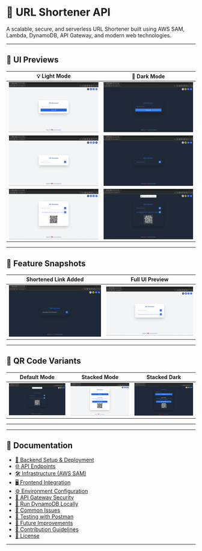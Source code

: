 # 🔗 URL Shortener API

A scalable, secure, and serverless URL Shortener built using AWS SAM, Lambda, DynamoDB, API Gateway, and modern web technologies.

---

## 📸 UI Previews

| 💡 Light Mode | 🌙 Dark Mode |
|--------------|-------------|
| ![Light Theme](./assets/light-theme.png) | ![Dark Theme](./assets/dark-mode.png) |
| ![Stacked Light](./assets/stacked-light-theme.png) | ![Stacked Dark](./assets/stacked-mode-theme.png) |
| ![QR Code Light](./assets/qr-code-light.png) | ![QR Code Dark](./assets/qr-code.png) |

---

## 🔗 Feature Snapshots

| Shortened Link Added | Full UI Preview |
|----------------------|-----------------|
| ![Link Added](./assets/link-added.png) | ![Final UI](./assets/final-last-ui.png) |

---

## 🧩 QR Code Variants

| Default Mode | Stacked Mode | Stacked Dark |
|--------------|--------------|--------------|
| ![QR Default](./assets/qr-code.png) | ![QR Stacked Light](./assets/qr-code-stacked-light.png) | ![QR Stacked Dark](./assets/qr-code-stacked-mode.png) |

---


---

## 📁 Documentation

- [🚀 Backend Setup & Deployment](./docs/backend.md)
- [🌐 API Endpoints](./docs/backend.md#-api-endpoints)
- [🛠 Infrastructure (AWS SAM)](./docs/infrastructure.md)
- [🖥️ Frontend Integration](./docs/frontend.md)
- [⚙️ Environment Configuration](./docs/backend.md#️-setup--deployment)
- [🔑 API Gateway Security](./docs/backend.md#-api-gateway-security)
- [🐳 Run DynamoDB Locally](./docs/backend.md#-running-dynamodb-locally-using-docker)
- [🚩 Common Issues](./docs/backend.md#-common-issues)
- [📐 Testing with Postman](./docs/backend.md#-testing)
- [🚀 Future Improvements](./docs/frontend.md#-continuous-improvement)
- [🤝 Contribution Guidelines](./docs/contributing.md)
- [📜 License](LICENSE)

---
